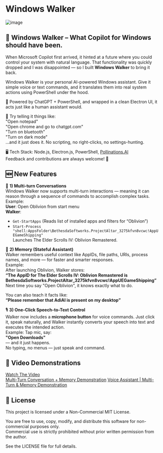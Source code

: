 # **Windows Walker**
![image](https://github.com/user-attachments/assets/1fd2eb94-4ee2-4562-9191-806368f36731)          
## 🚀 **Windows Walker – What Copilot for Windows should have been.**

When Microsoft Copilot first arrived, it hinted at a future where you could control your system with natural language. That functionality was quickly dropped and I was disappointed — so I built **Windows Walker** to bring it back.

Windows Walker is your personal AI-powered Windows assistant. Give it simple voice or text commands, and it translates them into real system actions using PowerShell under the hood.

🧠 Powered by ChatGPT + PowerShell, and wrapped in a clean Electron UI, it acts just like a human assistant would.

💬 Try telling it things like:          
"Open notepad"           
"Open chrome and go to chatgpt.com"         
"Turn on bluetooth"         
"Turn on dark mode"        
...and it just does it. No scripting, no right-clicks, no settings-hunting.        

🖥️ Tech Stack: Node.js, Electron.js, PowerShell, [Pollinations.AI](https://pollinations.ai/)         
Feedback and contributions are always welcome! 🙌

## 🆕 **New Features**

🔁 **1) Multi-turn Conversations**  
Windows Walker now supports multi-turn interactions — meaning it can reason through a sequence of commands to accomplish complex tasks.  
Example:  
**User**: Open Oblivion from start menu  
**Walker**:  

* `Get-StartApps` (Reads list of installed apps and filters for “Oblivion”)  
* `Start-Process "shell:AppsFolder\BethesdaSoftworks.ProjectAltar_3275kfvn8vcwc!AppUEGameShipping"`  
  Launches The Elder Scrolls IV: Oblivion Remastered.  

🧠 **2) Memory (Stateful Assistant)**    
Walker remembers useful context like AppIDs, file paths, URIs, process names, and more — for faster and smarter responses.  
Example:  
After launching Oblivion, Walker stores:  
**“The AppID for The Elder Scrolls IV: Oblivion Remastered is BethesdaSoftworks.ProjectAltar\_3275kfvn8vcwc!AppUEGameShipping”**  
Next time you say "Open Oblivion", it knows exactly what to do.  

You can also teach it facts like:  
**“Please remember that AdiAI is present on my desktop”**  

🎙️ **3) One-Click Speech-to-Text Control**    
Walker now includes a **microphone button** for voice commands. Just click it, speak naturally, and Walker instantly converts your speech into text and executes the intended action.  
Example:
Tap mic, say:  
**"Open Downloads"**  
— and it just happens.  
No typing, no menus — just speak and command.                  

## 🎥 **Video Demonstrations**
[Watch The Video](https://www.youtube.com/watch?v=mcH4TlnGenQ)          
[Multi-Turn Conversation + Memory Demonstration](https://www.youtube.com/watch?v=Bih6vcDwiz8)
[Voice Assistant | Multi-Turn & Memory Demonstration](https://www.youtube.com/watch?v=hljr4QPZgYU)

## 📜 **License**
This project is licensed under a Non-Commercial MIT License.          

You are free to use, copy, modify, and distribute this software for non-commercial purposes only.         
Commercial use is strictly prohibited without prior written permission from the author.         

See the LICENSE file for full details.          
